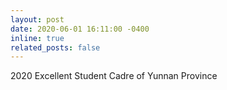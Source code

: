 ```yaml
---
layout: post
date: 2020-06-01 16:11:00 -0400
inline: true
related_posts: false
---
```


2020 Excellent Student Cadre of Yunnan Province
